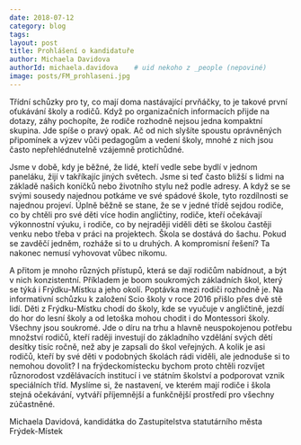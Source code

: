 ```yaml
---
date: 2018-07-12
category: blog
tags:
layout: post
title: Prohlášení o kandidatuře
author: Michaela Davidova
authorId: michaela.davidova    # uid nekoho z _people (nepoviné)
image: posts/FM_prohlaseni.jpg
---
```

Třídní schůzky pro ty, co mají doma nastávající prvňáčky, to je takové první oťukávání školy a rodičů. Když po organizačních informacích přijde na dotazy, záhy pochopíte, že rodiče rozhodně nejsou jedna kompaktní skupina. Jde spíše o pravý opak. Ač od nich slyšíte spoustu oprávněných připomínek a výzev vůči pedagogům a vedení školy, mnohé z nich jsou často nepřehlédnutelně vzájemně protichůdné.

Jsme v době, kdy je běžné, že lidé, kteří vedle sebe bydlí v jednom paneláku, žijí v takříkajíc jiných světech. Jsme si teď často bližší s lidmi na základě našich koníčků nebo životního stylu než podle adresy. A když se se svými sousedy najednou potkáme ve své spádové škole, tyto rozdílnosti se najednou projeví. Úplně běžně se stane, že se v jedné třídě sejdou rodiče, co by chtěli pro své děti více hodin angličtiny, rodiče, kteří očekávají výkonnostní výuku, i rodiče, co by nejraději viděli děti se školou častěji venku nebo třeba v práci na projektech. Škola se dostává do šachu. Pokud se zavděčí jedněm, rozháže si to u druhých. A kompromisní řešení? Ta nakonec nemusí vyhovovat vůbec nikomu.

A přitom je mnoho různých přístupů, která se dají rodičům nabídnout, a být v nich konzistentní. Příkladem je boom soukromých základních škol, který se týká i Frýdku-Místku a jeho okolí. Poptávka mezi rodiči rozhodně je. Na informativní schůzku k založení Scio školy v roce 2016 přišlo přes dvě stě lidí. Děti z Frýdku-Místku chodí do školy, kde se vyučuje v angličtině, jezdí do hor do lesní školy a od letoška mohou chodit i do Montessori školy. Všechny jsou soukromé. Jde o díru na trhu a hlavně neuspokojenou potřebu množství rodičů, kteří raději investují do základního vzdělání svých dětí desítky tisíc ročně, než aby je zapsali do škol veřejných. A kolik je asi rodičů, kteří by své děti v podobných školách rádi viděli, ale jednoduše si to nemohou dovolit? I na frýdeckomístecku bychom proto chtěli rozvíjet různorodost vzdělávacích institucí i ve státním školství a podporovat vznik speciálních tříd. Myslíme si, že nastavení, ve kterém mají rodiče i škola stejná očekávání, vytváří příjemnější a funkčnější prostředí pro všechny zúčastněné.

Michaela Davidová, kandidátka do Zastupitelstva statutárního města Frýdek-Místek

